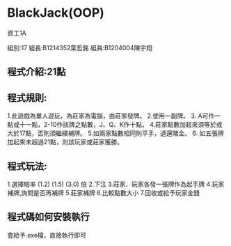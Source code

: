 # BlackJack(OOP)
資工1A

組別:17
組長:B1214352葉哲銘
組員:B1204004陳宇翔
## 程式介紹:21點
## 程式規則:
1.此遊戲為單人遊玩，為莊家為電腦，由莊家發牌。
2.使用一副牌。
3. A可作一點或十一點，2-10作該牌之點數，J、Q、K作十點。
4.莊家點數加起來須等於或大於17點，否則須繼續補牌。
5.如兩家點數相同則平手，退還賭金。
6. 如五張牌加起來未超過21點，則該玩家或莊家獲勝。

## 程式玩法:
1.選擇賠率 (1.2) (1.5) (3.0) 倍
2.下注
3.莊家、玩家各發一張牌作為起手牌
4.玩家補牌,詢問是否再補牌
5.莊家補牌
6.比較點數大小
7.回收或給予玩家金錢

## 程式碼如何安裝執行
會給予.exe檔，直接執行即可
